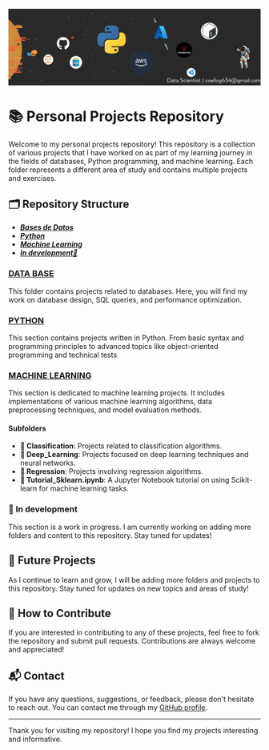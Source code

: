
<p align=center><img src=Docs/Banner-1.png></p>

# 📚 Personal Projects Repository

Welcome to my personal projects repository! This repository is a collection of various projects that I have worked on as part of my learning journey in the fields of databases, Python programming, and machine learning. Each folder represents a different area of study and contains multiple projects and exercises.


## 🗂 Repository Structure
 - ***[Bases de Datos](#00-bases-de-datos)***
 - ***[Python](#01-python)***
 - ***[Machine Learning](#02-machine-learning)*** 
 - ***[In development🚧](#in-development)*** <!-- Nuevo punto -->

### [DATA BASE](/Remoto/00%20-%20BASES%20DE%20DATOS/)
This folder contains projects related to databases. Here, you will find my work on database design, SQL queries, and performance optimization. 

### [PYTHON](/Remoto/01%20-%20PYTHON/)
This section contains projects written in Python. From basic syntax and programming principles to advanced topics like object-oriented programming and technical tests


### [MACHINE LEARNING](/Remoto/02%20-%20MACHINE%20LEARNING/)
This section is dedicated to machine learning projects. It includes implementations of various machine learning algorithms, data preprocessing techniques, and model evaluation methods.

#### Subfolders
- **📁 Classification**: Projects related to classification algorithms.
- **📁 Deep_Learning**: Projects focused on deep learning techniques and neural networks.
- **📁 Regression**: Projects involving regression algorithms.
- **📄 Tutorial_Sklearn.ipynb**: A Jupyter Notebook tutorial on using Scikit-learn for machine learning tasks.

### 📄 In development
This section is a work in progress. I am currently working on adding more folders and content to this repository. Stay tuned for updates!

## 🚀 Future Projects
As I continue to learn and grow, I will be adding more folders and projects to this repository. Stay tuned for updates on new topics and areas of study!

## 🤝 How to Contribute
If you are interested in contributing to any of these projects, feel free to fork the repository and submit pull requests. Contributions are always welcome and appreciated!

## 📬 Contact
If you have any questions, suggestions, or feedback, please don't hesitate to reach out. You can contact me through my [GitHub profile](https://github.com/Gustavocoello).

---

Thank you for visiting my repository! I hope you find my projects interesting and informative.